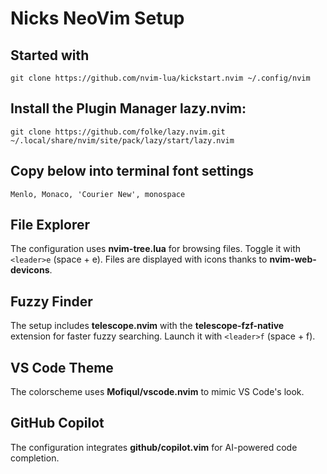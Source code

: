 # Nicks NeoVim Setup

## Started with
```git clone https://github.com/nvim-lua/kickstart.nvim ~/.config/nvim```

## Install the Plugin Manager lazy.nvim:
```git clone https://github.com/folke/lazy.nvim.git ~/.local/share/nvim/site/pack/lazy/start/lazy.nvim```

## Copy below into terminal font settings
```Menlo, Monaco, 'Courier New', monospace```

## File Explorer
The configuration uses **nvim-tree.lua** for browsing files.
Toggle it with `<leader>e` (space + e). Files are displayed with icons thanks to **nvim-web-devicons**.

## Fuzzy Finder
The setup includes **telescope.nvim** with the **telescope-fzf-native** extension
for faster fuzzy searching.
Launch it with `<leader>f` (space + f).

## VS Code Theme
The colorscheme uses **Mofiqul/vscode.nvim** to mimic VS Code's look.

## GitHub Copilot
The configuration integrates **github/copilot.vim** for AI-powered code completion.

